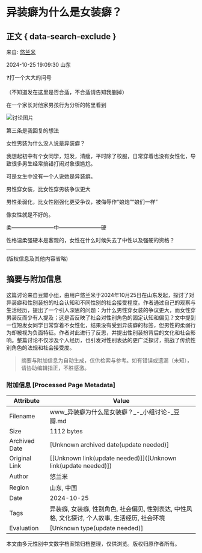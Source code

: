 # 异装癖为什么是女装癖？

## 正文 { data-search-exclude }


来自: [悠兰米](https://www.douban.com/people/263698320/)

2024-10-25 19:09:30 山东

❓打一个大大的问号

（不知道发在这里是否合适，不合适请告知我删掉）

在一个家长对他家男孩行为分析的帖里看到

![讨论图片](https://img9.doubanio.com/view/group_topic/l/public/p665481136.webp)

第三条是我回复的想法

女性男装为什么没人说是异装癖？

我想起初中有个女同学，短发，清瘦，平时除了校服，日常穿着也没有女性化，导致很多男生经常搞错打闹对象很尴尬。

可是女生中没有一个人说她是异装癖。

男性穿女装，比女性穿男装争议更大

男性柔弱化，比女性刚强化更受争议，被侮辱作“娘炮”“娘们一样”

像女性就是不好的。

柔————————中————————硬

性格温柔强硬本是客观的，女性在什么时候失去了中性以及强硬的资格？

*** 

(版权信息及其他内容省略)
<!-- tcd_original_link https://www.douban.com/group/topic/312958873/ -->


## 摘要与附加信息

<!-- tcd_abstract -->
这篇讨论来自豆瓣小组，由用户悠兰米于2024年10月25日在山东发起，探讨了对异装癖和性别装扮的社会认知和不同性别的社会接受程度。作者通过自己的观察与生活经历，提出了一个引人深思的问题：为什么男性穿女装的争议更大，而女性穿男装反而少有人提及；这是否反映了社会对性别角色的固定认知和偏见？文中提到一位短发女同学日常穿着不女性化，结果没有受到异装癖的标签，但男性的柔弱行为却被视为负面特征。作者对此进行了反思，并提出性别装扮背后的文化和社会影响。整篇讨论不仅涉及个人经历，也引发对性别表达的更广泛探讨，挑战了传统性别角色的法规和社会接受度。
<!-- tcd_abstract_end -->

> 摘要与附加信息为自动生成，仅供检索与参考。如有错误或遗漏（未知），请协助编辑指正，不胜感激。

### 附加信息 [Processed Page Metadata]

| Attribute       | Value                                  |
|-----------------|----------------------------------------|
| Filename        | www_异装癖为什么是女装癖？_-_小组讨论-_豆瓣.md                             |
| Size            | 1112 bytes                           |
| Archived Date   | [Unknown archived date(update needed)]                             |
| Original Link   | [[Unknown link(update needed)]]([Unknown link(update needed)])                       |
| Author          | 悠兰米                               |
| Region          | 山东, 中国                               |
| Date            | 2024-10-25                                 |
| Tags            | 异装癖, 女装癖, 性别角色, 社会偏见, 性别表达, 中性风格, 文化探讨, 个人故事, 生活经历, 社会环境                                 |
| Evaluation            | [Unknown type(update needed)]                                 |
<!-- tcd_table_end -->

本文由多元性别中文数字档案馆归档整理，仅供浏览。版权归原作者所有。
